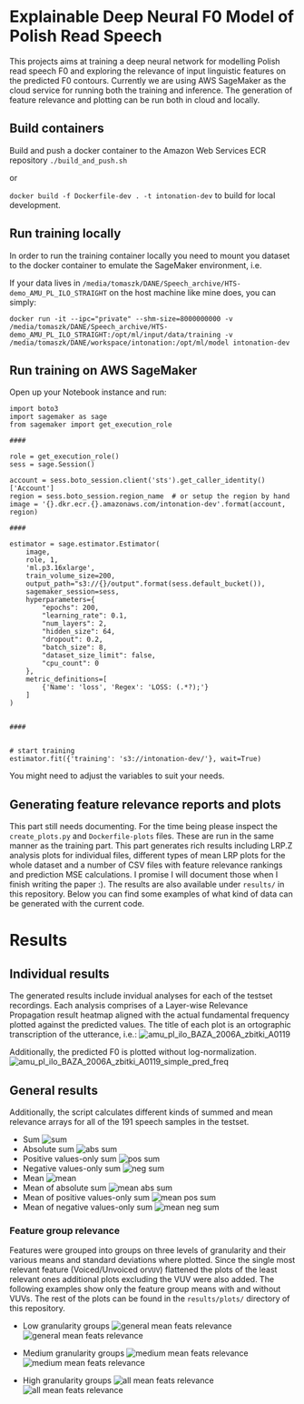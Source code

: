 # Explainable Deep Neural F0 Model of Polish Read Speech
This projects aims at training a deep neural network for modelling Polish read speech F0 and exploring the relevance of input linguistic features on the predicted F0 contours.
Currently we are using AWS SageMaker as the cloud service for running both the training and
inference. The generation of feature relevance and plotting can be run both in cloud and locally.

## Build containers
Build and push a docker container to the Amazon Web Services ECR repository
`./build_and_push.sh`

or 

`docker build -f Dockerfile-dev . -t intonation-dev`
to build for local development.

## Run training locally
In order to run the training container locally you need to mount you dataset to the docker container to emulate the SageMaker environment, i.e.

If your data lives in `/media/tomaszk/DANE/Speech_archive/HTS-demo_AMU_PL_ILO_STRAIGHT` on the host machine like mine does, you can simply:

`docker run -it --ipc="private" --shm-size=8000000000 -v /media/tomaszk/DANE/Speech_archive/HTS-demo_AMU_PL_ILO_STRAIGHT:/opt/ml/input/data/training -v /media/tomaszk/DANE/workspace/intonation:/opt/ml/model intonation-dev`

## Run training on AWS SageMaker

Open up your Notebook instance and run:
```
import boto3
import sagemaker as sage
from sagemaker import get_execution_role

####

role = get_execution_role()
sess = sage.Session()

account = sess.boto_session.client('sts').get_caller_identity()['Account']
region = sess.boto_session.region_name  # or setup the region by hand
image = '{}.dkr.ecr.{}.amazonaws.com/intonation-dev'.format(account, region)

####

estimator = sage.estimator.Estimator(
    image,
    role, 1,
    'ml.p3.16xlarge',
    train_volume_size=200,
    output_path="s3://{}/output".format(sess.default_bucket()),
    sagemaker_session=sess,
    hyperparameters={
        "epochs": 200,
        "learning_rate": 0.1,
        "num_layers": 2,
        "hidden_size": 64,
        "dropout": 0.2,
        "batch_size": 8,
        "dataset_size_limit": false,
        "cpu_count": 0
    },
    metric_definitions=[
        {'Name': 'loss', 'Regex': 'LOSS: (.*?);'}
    ]
)


####


# start training
estimator.fit({'training': 's3://intonation-dev/'}, wait=True)

```

You might need to adjust the variables to suit your needs.


## Generating feature relevance reports and plots
This part still needs documenting. For the time being please inspect the `create_plots.py` and `Dockerfile-plots` files. These are run in the same manner as the training part. This part generates rich results including LRP.Z analysis plots for individual files, different types of mean LRP plots for the whole dataset and a number of CSV files with feature relevance rankings and prediction MSE calculations. I promise I will document those when I finish writing the paper :).
The results are also available under `results/` in this repository. Below you can find some examples of what kind of data can be generated with the current code.

# Results

## Individual results
The generated results include invidual analyses for each of the testset recordings. Each analysis comprises of a Layer-wise Relevance Propagation result heatmap aligned with the actual fundamental frequency plotted against the predicted values. The title of each plot is an ortographic transcription of the utterance, i.e.:
![amu_pl_ilo_BAZA_2006A_zbitki_A0119](https://github.com/mrslacklines/intonation_synthesis/blob/master/intonation_synthesis/results/plots/individual/amu_pl_ilo_BAZA_2006A_zbitki_A0119.png)

Additionally, the predicted F0 is plotted without log-normalization.
![amu_pl_ilo_BAZA_2006A_zbitki_A0119_simple_pred_freq](https://github.com/mrslacklines/intonation_synthesis/blob/master/intonation_synthesis/results/plots/individual/amu_pl_ilo_BAZA_2006A_zbitki_A0119_simple_pred_freq.png)

## General results
Additionally, the script calculates different kinds of summed and mean relevance arrays for all of the 191 speech samples in the testset.
* Sum
![sum](https://github.com/mrslacklines/intonation_synthesis/blob/master/intonation_synthesis/results/plots/sum.png)
* Absolute sum
![abs sum](https://github.com/mrslacklines/intonation_synthesis/blob/master/intonation_synthesis/results/plots/absolute_sum.png)
* Positive values-only sum
![pos sum](https://github.com/mrslacklines/intonation_synthesis/blob/master/intonation_synthesis/results/plots/positive_values_sum.png)
* Negative values-only sum
![neg sum](https://github.com/mrslacklines/intonation_synthesis/blob/master/intonation_synthesis/results/plots/negative_values_sum.png)
* Mean
![mean](https://github.com/mrslacklines/intonation_synthesis/blob/master/intonation_synthesis/results/plots/mean_(sum).png)
* Mean of absolute sum
![mean abs sum](https://github.com/mrslacklines/intonation_synthesis/blob/master/intonation_synthesis/results/plots/mean_(absolute_sum).png)
* Mean of positive values-only sum
![mean pos sum](https://github.com/mrslacklines/intonation_synthesis/blob/master/intonation_synthesis/results/plots/mean_(positive_only_sum).png)
* Mean of negative values-only sum
![mean neg sum](https://github.com/mrslacklines/intonation_synthesis/blob/master/intonation_synthesis/results/plots/mean_(negative_only_sum).png)

### Feature group relevance
Features were grouped into groups on three levels of granularity and their various means and standard deviations where plotted. Since the single most relevant feature (Voiced/Unvoiced or`VUV`) flattened the plots of the least relevant ones additional plots excluding the VUV were also added.
The following examples show only the feature group means with and without VUVs. The rest of the plots can be found in the `results/plots/` directory of this repository.

* Low granularity groups
![general mean feats relevance](https://github.com/mrslacklines/intonation_synthesis/blob/master/intonation_synthesis/results/plots/feature_relevance_ranking_-_mean_(sum)_-_general.png)
![general mean feats relevance](https://github.com/mrslacklines/intonation_synthesis/blob/master/intonation_synthesis/results/plots/feature_relevance_ranking_-_mean_(sum)_-_general_-_no_vuv.png)


* Medium granularity groups
![medium mean feats relevance](https://github.com/mrslacklines/intonation_synthesis/blob/master/intonation_synthesis/results/plots/feature_relevance_ranking_-_mean_(sum)_-_detailed.png)
![medium mean feats relevance](https://github.com/mrslacklines/intonation_synthesis/blob/master/intonation_synthesis/results/plots/feature_relevance_ranking_-_mean_(sum)_-_detailed_-_no_vuv.png)


* High granularity groups
![all mean feats relevance](https://github.com/mrslacklines/intonation_synthesis/blob/master/intonation_synthesis/results/plots/feature_relevance_ranking_-_mean_(sum)_-_all.png)
![all mean feats relevance](https://github.com/mrslacklines/intonation_synthesis/blob/master/intonation_synthesis/results/plots/feature_relevance_ranking_-_mean_(sum)_-_all_-_no_vuv.png)
